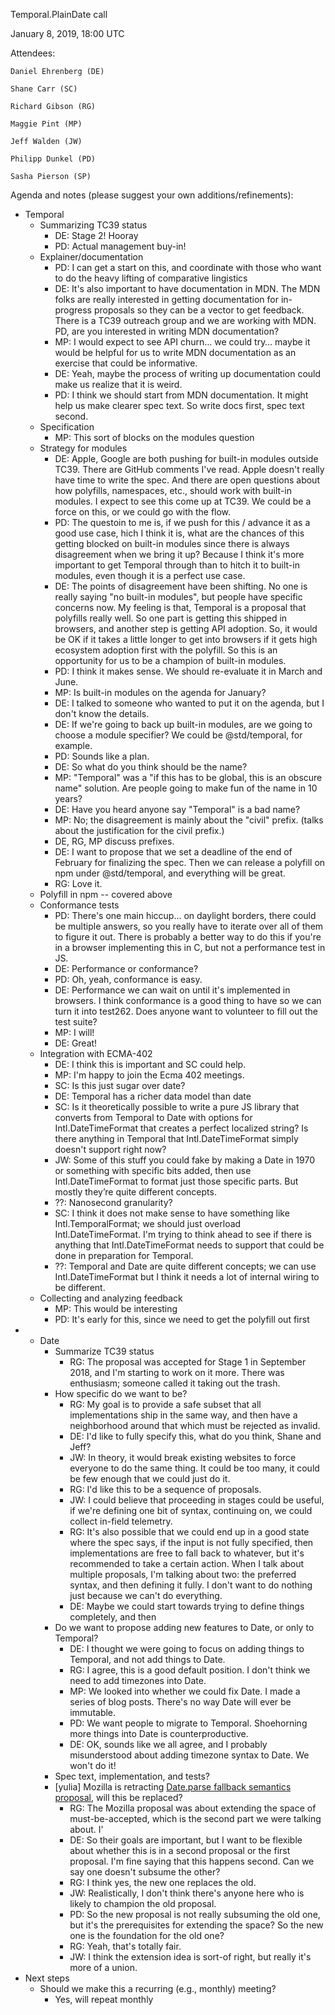 Temporal.PlainDate call

January 8, 2019, 18:00 UTC

Attendees:

	Daniel Ehrenberg (DE)

	Shane Carr (SC)

	Richard Gibson (RG)

	Maggie Pint (MP)

	Jeff Walden (JW)

	Philipp Dunkel (PD)

	Sasha Pierson (SP)


Agenda and notes  (please suggest your own additions/refinements):

* Temporal
    * Summarizing TC39 status
        * DE: Stage 2! Hooray
        * PD: Actual management buy-in!
    * Explainer/documentation
        * PD: I can get a start on this, and coordinate with those who want to do the heavy lifting of comparative lingistics
        * DE: It's also important to have documentation in MDN.  The MDN folks are really interested in getting documentation for in-progress proposals so they can be a vector to get feedback.  There is a TC39 outreach group and we are working with MDN.  PD, are you interested in writing MDN documentation?
        * MP: I would expect to see API churn… we could try… maybe it would be helpful for us to write MDN documentation as an exercise that could be informative.
        * DE: Yeah, maybe the process of writing up documentation could make us realize that it is weird.
        * PD: I think we should start from MDN documentation.  It might help us make clearer spec text.  So write docs first, spec text second.
    * Specification
        * MP: This sort of blocks on the modules question
    * Strategy for modules
        * DE: Apple, Google are both pushing for built-in modules outside TC39.  There are GitHub comments I've read.  Apple doesn't really have time to write the spec.  And there are open questions about how polyfills, namespaces, etc., should work with built-in modules.  I expect to see this come up at TC39.  We could be a force on this, or we could go with the flow.
        * PD: The questoin to me is, if we push for this / advance it as a good use case, hich I think it is, what are the chances of this getting blocked on built-in modules since there is always disagreement when we bring it up?  Because I think it's more important to get Temporal through than to hitch it to built-in modules, even though it is a perfect use case.
        * DE: The points of disagreement have been shifting.  No one is really saying "no built-in modules", but people have specific concerns now.  My feeling is that, Temporal is a proposal that polyfills really well.  So one part is getting this shipped in browsers, and another step is getting API adoption.  So, it would be OK if it takes a little longer to get into browsers if it gets high ecosystem adoption first with the polyfill.  So this is an opportunity for us to be a champion of built-in modules.
        * PD: I think it makes sense.  We should re-evaluate it in March and June.
        * MP: Is built-in modules on the agenda for January?
        * DE: I talked to someone who wanted to put it on the agenda, but I don't know the details.
        * DE: If we're going to back up built-in modules, are we going to choose a module specifier?  We could be @std/temporal, for example.
        * PD: Sounds like a plan.
        * DE: So what do you think should be the name?
        * MP: "Temporal" was a "if this has to be global, this is an obscure name" solution.  Are people going to make fun of the name in 10 years?
        * DE: Have you heard anyone say "Temporal" is a bad name?
        * MP: No; the disagreement is mainly about the "civil" prefix.  (talks about the justification for the civil prefix.)
        * DE, RG, MP discuss prefixes.
        * DE: I want to propose that we set a deadline of the end of February for finalizing the spec.  Then we can release a polyfill on npm under @std/temporal, and everything will be great.
        * RG: Love it.
    * Polyfill in npm -- covered above
    * Conformance tests
        * PD: There's one main hiccup… on daylight borders, there could be multiple answers, so you really have to iterate over all of them to figure it out.  There is probably a better way to do this if you're in a browser implementing this in C, but not a performance test in JS.
        * DE: Performance or conformance?
        * PD: Oh, yeah, conformance is easy.
        * DE: Performance we can wait on until it's implemented in browsers.  I think conformance is a good thing to have so we can turn it into test262.  Does anyone want to volunteer to fill out the test suite?
        * MP: I will!
        * DE: Great!
    * Integration with ECMA-402
        * DE: I think this is important and SC could help.
        * MP: I'm happy to join the Ecma 402 meetings.
        * SC: Is this just sugar over date?
        * DE: Temporal has a richer data model than date
        * SC: Is it theoretically possible to write a pure JS library that converts from Temporal to Date with options for Intl.DateTimeFormat that creates a perfect localized string?  Is there anything in Temporal that Intl.DateTimeFormat simply doesn't support right now?
        * JW: Some of this stuff you could fake by making  a Date in 1970 or something with specific bits added, then use Intl.DateTimeFormat to format just those specific parts.  But mostly they’re quite different concepts.
        * ??: Nanosecond granularity?
        * SC: I think it does not make sense to have something like Intl.TemporalFormat; we should just overload Intl.DateTimeFormat.  I'm trying to think ahead to see if there is anything that Intl.DateTimeFormat needs to support that could be done in preparation for Temporal.
        * ??: Temporal and Date are quite different concepts; we can use Intl.DateTimeFormat but I think it needs a lot of internal wiring to be different.
    * Collecting and analyzing feedback
        * MP: This would be interesting
        * PD: It's early for this, since we need to get the polyfill out first
* - Date
    * Summarize TC39 status
        * RG: The proposal was accepted for Stage 1 in September 2018, and I'm starting to work on it more. There was enthusiasm; someone called it taking out the trash.
    * How specific do we want to be?
        * RG: My goal is to provide a safe subset that all implementations ship in the same way, and then have a neighborhood around that which must be rejected as invalid.
        * DE: I'd like to fully specify this, what do you think, Shane and Jeff?
        * JW: In theory, it would break existing websites to force everyone to do the same thing. It could be too many, it could be few enough that we could just do it.
        * RG: I'd like this to be a sequence of proposals.
        * JW: I could believe that proceeding in stages could be useful, if we're defining one bit of syntax, continuing on, we could collect in-field telemetry.
        * RG: It's also possible that we could end up in a good state where the spec says, if the input is not fully specified, then implementations are free to fall back to whatever, but it's recommended to take a certain action. When I talk about multiple proposals, I'm talking about two: the preferred syntax, and then defining it fully. I don't want to do nothing just because we can't do everything.
        * DE: Maybe we could start towards trying to define things completely, and then 
    * Do we want to propose adding new features to Date, or only to Temporal?
        * DE: I thought we were going to focus on adding things to Temporal, and not add things to Date.
        * RG: I agree, this is a good default position. I don't think we need to add timezones into Date.
        * MP: We looked into whether we could fix Date. I made a series of blog posts. There's no way Date will ever be immutable.
        * PD: We want people to migrate to Temporal. Shoehorning more things into Date is counterproductive.
        * DE: OK, sounds like we all agree, and I probably misunderstood about adding timezone syntax to Date. We won't do it!
    * Spec text, implementation, and tests?
    * [yulia] Mozilla is retracting [Date.parse fallback semantics proposal](https://github.com/tc39/proposal-date-time-string-format), will this be replaced?
        * RG: The Mozilla proposal was about extending the space of must-be-accepted, which is the second part we were talking about. I'
        * DE: So their goals are important, but I want to be flexible about whether this is in a second proposal or the first proposal.  I'm fine saying that this happens second.  Can we say one doesn't subsume the other?
        * RG: I think yes, the new one replaces the old.
        * JW: Realistically, I don't think there's anyone here who is likely to champion the old proposal.
        * PD: So the new proposal is not really subsuming the old one, but it's the prerequisites for extending the space?  So the new one is the foundation for the old one?
        * RG: Yeah, that's totally fair.
        * JW: I think the extension idea is sort-of right, but really it's more of a union.
* Next steps
    * Should we make this a recurring (e.g., monthly) meeting?	
        * Yes, will repeat monthly
